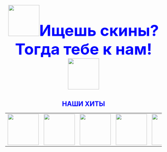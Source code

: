 <html> 
    <title>Продажа скинов Brawle Stars</title> 
    <body style="background:https://youvteme.online/wp-content/uploads/2021/12/%D0%93%D1%80%D0%BE%D0%BC-%D0%A4%D1%8D%D0%BD%D0%B3-%D0%93%D0%BE%D0%B4-%D0%A2%D0%B8%D0%B3%D1%80%D0%B0-%D0%B8-%D0%91%D1%80%D0%B0%D0%B2%D0%BB%D0%B8%D0%B4%D0%B5%D0%B9%D1%81-%E2%80%93-%D0%94%D0%B5%D0%BA%D0%B0%D0%B1%D1%80%D1%8C%D1%81%D0%BA%D0%BE%D0%B5-%D0%BE%D0%B1%D0%BD%D0%BE%D0%B2%D0%BB%D0%B5%D0%BD%D0%B8%D0%B5-Brawl-Stars-%D0%9F%D0%BE%D0%B4%D1%80%D0%BE%D0%B1%D0%BD%D0%BE%D1%81%D1%82%D0%B8-780x470.jpg>
        <header>
            <img src="https://encrypted-tbn0.gstatic.com/images?q=tbn:ANd9GcRSgRuLu0PIW9cnhtsP14ylEHmGsdXgr2iw6Q&usqp=CAU" width="900px" height="100px">
        </header>
        <main>
            <h1 style="font-size:50px;color:blue;text-align:center">
                <img src="https://brawl-stars.info/wp-content/webp-express/webp-images/uploads/2021/12/%D0%9F%D0%B8%D1%80%D0%B0%D1%82-%D0%94%D0%B6%D0%B8%D0%BD.png.webp" width="100px" height="100px" background-color:Aqua>Ищешь скины?Тогда тебе к нам!<img src="https://www.gfxpng.com/uploads/posts/2021-08/1630427299_buzz-skin-born-bad.webp" width="100px" height="100px">
            </h1>
            <h2 style="color:blue;text-align:center">НАШИ ХИТЫ</h2>
            <table cellspacing = "50">
                <tr>
                    <td>
                        <img src="https://brawl-stars.info/wp-content/webp-express/webp-images/uploads/2021/12/%D0%92%D0%B5%D0%BB%D0%B8%D0%BA%D0%B8%D0%B9-%D0%9C%D0%B0%D1%81%D1%82%D0%B5%D1%80-%D0%91%D0%B0%D1%80%D0%BB%D0%B8.png.webp" width="100px" height="100px">
                    </td>
                    <td>
                        <img src="https://www.gfxpng.com/uploads/posts/2021-10/1635264495_colettegladiator-1.webp" width="100px" height="100px">
                    </td>
                    <td>
                        <img src="https://goldclan.ru/wp-content/uploads/2020/03/Horus-Bo.png" width="100px" height="100px">
                    </td>
                    <td>
                        <img src="https://bravostars.ru/wp-content/uploads/2020/03/Coach-Mike-279x300.png" width="100px" height="100px">
                    </td>
                    <td>
                        <img src="https://www.gfxpng.com/uploads/posts/2021-08/1630427299_buzz-skin-born-bad.webp" width="100px" height="100px">
                    </td>
                    <td>
                        <img src="https://goldclan.ru/wp-content/uploads/2020/10/Brawloween-Rosa.png" width="100px" height="100px">
                    </td>
                    <td>
                        <img src="https://cdn131.picsart.com/331748362077211.png" width="100px" height="100px">
                    </td>
                    <td>
                        <img src="https://brawlstarss.ru/wp-content/uploads/2021/01/Navigator-Kolett.png" width="100px" height="100px">
                    </td>                    
                </tr>
            </table>
       </main>
     </body>
</html>
